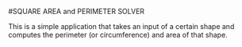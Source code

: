 
#SQUARE AREA and PERIMETER SOLVER


This is a simple application that takes an input of a certain shape and computes the perimeter (or circumference) and area of that shape.
